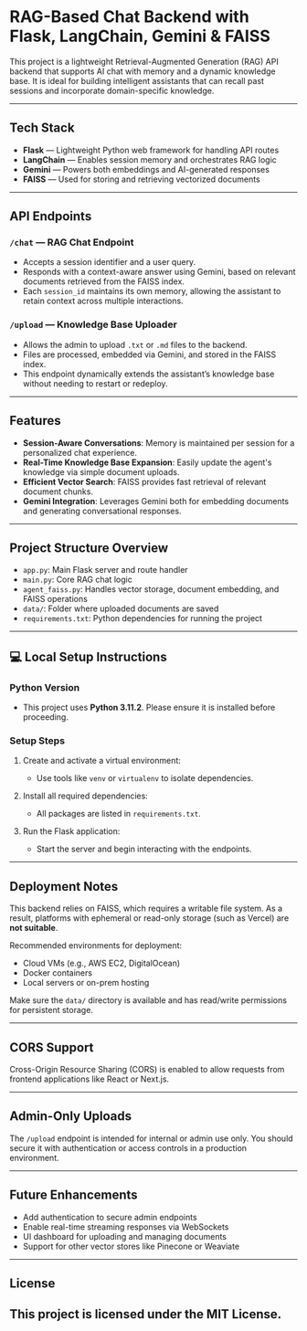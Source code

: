 # RAG-Based Chat Backend with Flask, LangChain, Gemini & FAISS

This project is a lightweight Retrieval-Augmented Generation (RAG) API backend that supports AI chat with memory and a dynamic knowledge base. It is ideal for building intelligent assistants that can recall past sessions and incorporate domain-specific knowledge.

---

## Tech Stack

- **Flask** — Lightweight Python web framework for handling API routes
- **LangChain** — Enables session memory and orchestrates RAG logic
- **Gemini** — Powers both embeddings and AI-generated responses
- **FAISS** — Used for storing and retrieving vectorized documents

---

## API Endpoints

### `/chat` — RAG Chat Endpoint

- Accepts a session identifier and a user query.
- Responds with a context-aware answer using Gemini, based on relevant documents retrieved from the FAISS index.
- Each `session_id` maintains its own memory, allowing the assistant to retain context across multiple interactions.

### `/upload` — Knowledge Base Uploader

- Allows the admin to upload `.txt` or `.md` files to the backend.
- Files are processed, embedded via Gemini, and stored in the FAISS index.
- This endpoint dynamically extends the assistant’s knowledge base without needing to restart or redeploy.

---

## Features

- **Session-Aware Conversations**: Memory is maintained per session for a personalized chat experience.
- **Real-Time Knowledge Base Expansion**: Easily update the agent's knowledge via simple document uploads.
- **Efficient Vector Search**: FAISS provides fast retrieval of relevant document chunks.
- **Gemini Integration**: Leverages Gemini both for embedding documents and generating conversational responses.

---

## Project Structure Overview

- `app.py`: Main Flask server and route handler
- `main.py`: Core RAG chat logic
- `agent_faiss.py`: Handles vector storage, document embedding, and FAISS operations
- `data/`: Folder where uploaded documents are saved
- `requirements.txt`: Python dependencies for running the project

---

## 💻 Local Setup Instructions

### Python Version

- This project uses **Python 3.11.2**. Please ensure it is installed before proceeding.

### Setup Steps

1. Create and activate a virtual environment:

   - Use tools like `venv` or `virtualenv` to isolate dependencies.

2. Install all required dependencies:

   - All packages are listed in `requirements.txt`.

3. Run the Flask application:
   - Start the server and begin interacting with the endpoints.

---

## Deployment Notes

This backend relies on FAISS, which requires a writable file system. As a result, platforms with ephemeral or read-only storage (such as Vercel) are **not suitable**.

Recommended environments for deployment:

- Cloud VMs (e.g., AWS EC2, DigitalOcean)
- Docker containers
- Local servers or on-prem hosting

Make sure the `data/` directory is available and has read/write permissions for persistent storage.

---

## CORS Support

Cross-Origin Resource Sharing (CORS) is enabled to allow requests from frontend applications like React or Next.js.

---

## Admin-Only Uploads

The `/upload` endpoint is intended for internal or admin use only. You should secure it with authentication or access controls in a production environment.

---

## Future Enhancements

- Add authentication to secure admin endpoints
- Enable real-time streaming responses via WebSockets
- UI dashboard for uploading and managing documents
- Support for other vector stores like Pinecone or Weaviate

---

## License

## This project is licensed under the **MIT License**.
